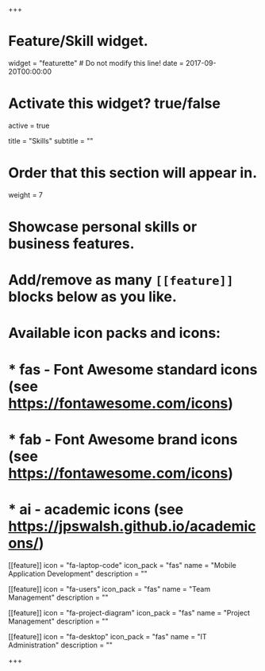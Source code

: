 +++
# Feature/Skill widget.
widget = "featurette"  # Do not modify this line!
date = 2017-09-20T00:00:00

# Activate this widget? true/false
active = true

title = "Skills"
subtitle = ""

# Order that this section will appear in.
weight = 7

# Showcase personal skills or business features.
# 
# Add/remove as many `[[feature]]` blocks below as you like.
# 
# Available icon packs and icons:
# * fas - Font Awesome standard icons (see https://fontawesome.com/icons)
# * fab - Font Awesome brand icons (see https://fontawesome.com/icons)
# * ai - academic icons (see https://jpswalsh.github.io/academicons/)


[[feature]]
  icon = "fa-laptop-code"
  icon_pack = "fas"
  name = "Mobile Application Development"
  description = ""


[[feature]]
  icon = "fa-users"
  icon_pack = "fas"
  name = "Team Management"
  description = ""

[[feature]]
  icon = "fa-project-diagram"
  icon_pack = "fas"
  name = "Project Management"
  description = ""
  
[[feature]]
  icon = "fa-desktop"
  icon_pack = "fas"
  name = "IT Administration"
  description = ""  
  
+++
